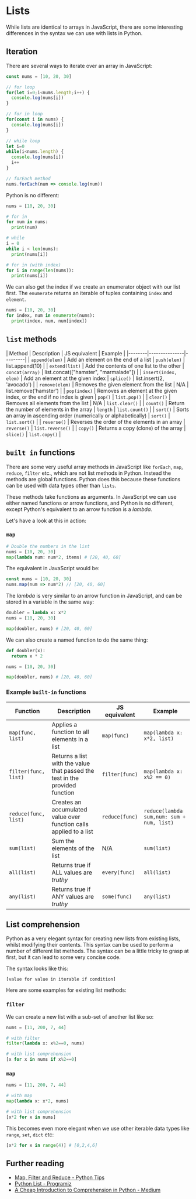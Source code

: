 # Lists

While lists are identical to arrays in JavaScript, there are some interesting differences in the syntax we can use with lists in Python.

## Iteration

There are several ways to iterate over an array in JavaScript:

```js
const nums = [10, 20, 30]

// for loop
for(let i=0;i<nums.length;i++) {
  console.log(nums[i])
}

// for in loop
for(const i in nums) {
  console.log(nums[i])
}

// while loop
let i=0
while(i<nums.length) {
  console.log(nums[i])
  i++
}

// forEach method
nums.forEach(num => console.log(num))
```

Python is no different:

```py
nums = [10, 20, 30]

# for in
for num in nums:
  print(num)

# while
i = 0
while i < len(nums):
  print(nums[i])

# for in (with index)
for i in range(len(nums)):
  print(nums[i])
```

We can also get the index if we create an enumerator object with our list first. The `enumerate` returns an iterable of tuples containing `index` and `element`.

```py
nums = [10, 20, 30]
for index, num in enumerate(nums):
  print(index, num, num[index])
```

## `list` methods

| Method | Description | JS equivalent | Example |
|--------|---------------|---------|
| `append(elem)` | Add an element on the end of a list | `push(elem)` | list.append(10) |
| `extend(list)` | Add the contents of one list to the other | `concat(array)` | list.concat(["hamster", "marmalade"]) |
| `insert(index, elem)` | Add an element at the given index | `splice()` | list.insert(2, 'avocado') |
| `remove(elem)` | Removes the given element from the list | N/A | list.remove('hamster') |
| `pop(index)` | Removes an element at the given index, or the end if no index is given | `pop()` | `list.pop()` |
| `clear()` | Removes all elements from the list | N/A | `list.clear()` |
| `count()` | Return the number of elements in the array | `length` | `list.count()` |
| `sort()` | Sorts an array in ascending order (numerically or alphabetically) | `sort()` | `list.sort()` |
| `reverse()` | Reverses the order of the elements in an array | `reverse()` | `list.reverse()` |
| `copy()` | Returns a copy (clone) of the array | `slice()` | `list.copy()` |

## `built in` functions

There are some very useful array methods in JavaScript like `forEach`, `map`, `reduce`, `filter` etc., which are not list methods in Python. Instead the methods are global functions. Python does this because these functions can be used with data types other than `lists`.

These methods take functions as arguments. In JavaScript we can use either named functions or arrow functions, and Python is no different, except Python's equivalent to an arrow function is a _lambda_.

Let's have a look at this in action:

### `map`

```py
# Double the numbers in the list
nums = [10, 20, 30]
map(lambda num: num*2, items) # [20, 40, 60]
```

The equivalent in JavaScript would be:

```js
const nums = [10, 20, 30]
nums.map(num => num*2) // [20, 40, 60]
```

The _lambda_ is very similar to an arrow function in JavaScript, and can be stored in a variable in the same way:

```py
doubler = lambda x: x*2
nums = [10, 20, 30]

map(doubler, nums) # [20, 40, 60]
```

We can also create a named function to do the same thing:

```py
def doubler(x):
  return x * 2

nums = [10, 20, 30]

map(doubler, nums) # [20, 40, 60]
```

### Example `built-in` functions

| Function | Description | JS equivalent | Example |
|----------|-------------|---------------|---------|
| `map(func, list)` | Applies a function to all elements in a list | `map(func)` | `map(lambda x: x*2, list)` |
| `filter(func, list)` | Returns a list with the value that passed the test in the provided function | `filter(func)` | `map(lambda x: x%2 == 0)` |
| `reduce(func, list)` | Creates an accumulated value over function calls applied to a list | `reduce(func)` | `reduce(lambda sum,num: sum + num, list)` |
| `sum(list)` | Sum the elements of the list | N/A | `sum(list)` |
| `all(list)` | Returns true if ALL values are _truthy_ | `every(func)` | `all(list)` |
| `any(list)` | Returns true if ANY values are _truthy_ | `some(func)` | `any(list)` |

## List comprehension

Python as a very elegant syntax for creating new lists from existing lists, whilst modifying their contents. This syntax can be used to perform a number of different list methods. The syntax can be a little tricky to grasp at first, but it can lead to some very concise code.

The syntax looks like this:

```
[value for value in iterable if condition]
```

Here are some examples for existing list methods:


### `filter`

We can create a new list with a sub-set of another list like so:

```py
nums = [11, 200, 7, 44]

# with filter
filter(lambda x: x%2==0, nums)

# with list comprehension
[x for x in nums if x%2==0]
```

### `map`

```py
nums = [11, 200, 7, 44]

# with map
map(lambda x: x*2, nums)

# with list comprehension
[x*2 for x in nums]
```

This becomes even more elegant when we use other iterable data types like `range`, `set`, `dict` etc:

```py
[x*2 for x in range(4)] # [0,2,4,6]
```


## Further reading

* [Map, Filter and Reduce - Python Tips](http://book.pythontips.com/en/latest/map_filter.html)
* [Python List - Programiz](https://www.programiz.com/python-programming/list)
* [A Cheap Introduction to Comprehension in Python - Medium](https://medium.com/the-andela-way/a-cheap-introduction-to-comprehension-in-python-2269895f996f)
